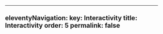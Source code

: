 ---
eleventyNavigation:
  key: Interactivity 
  title: Interactivity
  order: 5
permalink: false
------